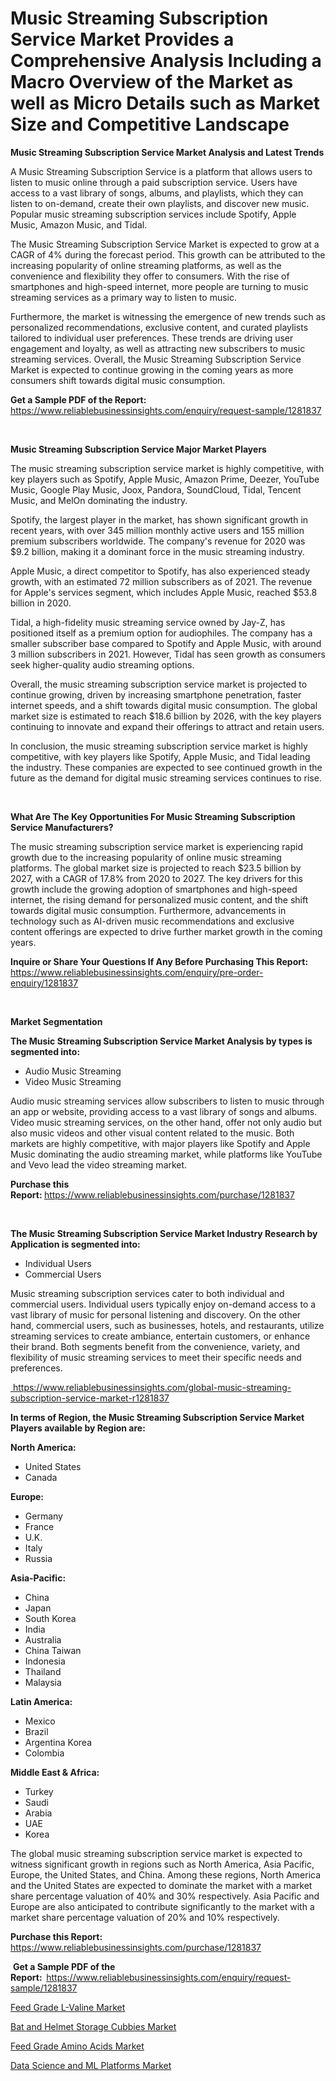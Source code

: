<p><h1>Music Streaming Subscription Service Market Provides a Comprehensive Analysis Including a Macro Overview of the Market as well as Micro Details such as Market Size and Competitive Landscape</h1></p><p><strong>Music Streaming Subscription Service Market Analysis and Latest Trends</strong></p>
<p><p>A Music Streaming Subscription Service is a platform that allows users to listen to music online through a paid subscription service. Users have access to a vast library of songs, albums, and playlists, which they can listen to on-demand, create their own playlists, and discover new music. Popular music streaming subscription services include Spotify, Apple Music, Amazon Music, and Tidal.</p><p>The Music Streaming Subscription Service Market is expected to grow at a CAGR of 4% during the forecast period. This growth can be attributed to the increasing popularity of online streaming platforms, as well as the convenience and flexibility they offer to consumers. With the rise of smartphones and high-speed internet, more people are turning to music streaming services as a primary way to listen to music.</p><p>Furthermore, the market is witnessing the emergence of new trends such as personalized recommendations, exclusive content, and curated playlists tailored to individual user preferences. These trends are driving user engagement and loyalty, as well as attracting new subscribers to music streaming services. Overall, the Music Streaming Subscription Service Market is expected to continue growing in the coming years as more consumers shift towards digital music consumption.</p></p>
<p><strong>Get a Sample PDF of the Report:&nbsp;</strong> <a href="https://www.reliablebusinessinsights.com/enquiry/request-sample/1281837">https://www.reliablebusinessinsights.com/enquiry/request-sample/1281837</a></p>
<p>&nbsp;</p>
<p><strong>Music Streaming Subscription Service Major Market Players</strong></p>
<p><p>The music streaming subscription service market is highly competitive, with key players such as Spotify, Apple Music, Amazon Prime, Deezer, YouTube Music, Google Play Music, Joox, Pandora, SoundCloud, Tidal, Tencent Music, and MelOn dominating the industry.</p><p>Spotify, the largest player in the market, has shown significant growth in recent years, with over 345 million monthly active users and 155 million premium subscribers worldwide. The company's revenue for 2020 was $9.2 billion, making it a dominant force in the music streaming industry.</p><p>Apple Music, a direct competitor to Spotify, has also experienced steady growth, with an estimated 72 million subscribers as of 2021. The revenue for Apple's services segment, which includes Apple Music, reached $53.8 billion in 2020.</p><p>Tidal, a high-fidelity music streaming service owned by Jay-Z, has positioned itself as a premium option for audiophiles. The company has a smaller subscriber base compared to Spotify and Apple Music, with around 3 million subscribers in 2021. However, Tidal has seen growth as consumers seek higher-quality audio streaming options.</p><p>Overall, the music streaming subscription service market is projected to continue growing, driven by increasing smartphone penetration, faster internet speeds, and a shift towards digital music consumption. The global market size is estimated to reach $18.6 billion by 2026, with the key players continuing to innovate and expand their offerings to attract and retain users.</p><p>In conclusion, the music streaming subscription service market is highly competitive, with key players like Spotify, Apple Music, and Tidal leading the industry. These companies are expected to see continued growth in the future as the demand for digital music streaming services continues to rise.</p></p>
<p>&nbsp;</p>
<p><strong>What Are The Key Opportunities For Music Streaming Subscription Service Manufacturers?</strong></p>
<p><p>The music streaming subscription service market is experiencing rapid growth due to the increasing popularity of online music streaming platforms. The global market size is projected to reach $23.5 billion by 2027, with a CAGR of 17.8% from 2020 to 2027. The key drivers for this growth include the growing adoption of smartphones and high-speed internet, the rising demand for personalized music content, and the shift towards digital music consumption. Furthermore, advancements in technology such as AI-driven music recommendations and exclusive content offerings are expected to drive further market growth in the coming years.</p></p>
<p><strong>Inquire or Share Your Questions If Any Before Purchasing This Report:</strong> <a href="https://www.reliablebusinessinsights.com/enquiry/pre-order-enquiry/1281837">https://www.reliablebusinessinsights.com/enquiry/pre-order-enquiry/1281837</a></p>
<p>&nbsp;</p>
<p><strong>Market Segmentation</strong></p>
<p><strong>The Music Streaming Subscription Service Market Analysis by types is segmented into:</strong></p>
<p><ul><li>Audio Music Streaming</li><li>Video Music Streaming</li></ul></p>
<p><p>Audio music streaming services allow subscribers to listen to music through an app or website, providing access to a vast library of songs and albums. Video music streaming services, on the other hand, offer not only audio but also music videos and other visual content related to the music. Both markets are highly competitive, with major players like Spotify and Apple Music dominating the audio streaming market, while platforms like YouTube and Vevo lead the video streaming market.</p></p>
<p><strong>Purchase this Report:&nbsp;</strong><a href="https://www.reliablebusinessinsights.com/purchase/1281837">https://www.reliablebusinessinsights.com/purchase/1281837</a></p>
<p>&nbsp;</p>
<p><strong>The Music Streaming Subscription Service Market Industry Research by Application is segmented into:</strong></p>
<p><ul><li>Individual Users</li><li>Commercial Users</li></ul></p>
<p><p>Music streaming subscription services cater to both individual and commercial users. Individual users typically enjoy on-demand access to a vast library of music for personal listening and discovery. On the other hand, commercial users, such as businesses, hotels, and restaurants, utilize streaming services to create ambiance, entertain customers, or enhance their brand. Both segments benefit from the convenience, variety, and flexibility of music streaming services to meet their specific needs and preferences.</p></p>
<p><a href="https://www.reliablebusinessinsights.com/global-music-streaming-subscription-service-market-r1281837">&nbsp;https://www.reliablebusinessinsights.com/global-music-streaming-subscription-service-market-r1281837</a></p>
<p><strong>In terms of Region, the Music Streaming Subscription Service Market Players available by Region are:</strong></p>
<p>
    <p> <strong> North America: </strong>
        <ul>
            <li>United States</li>
            <li>Canada</li>
        </ul>
        </p> 
    <p> <strong> Europe: </strong>
        <ul>
            <li>Germany</li>
            <li>France</li>
            <li>U.K.</li>
            <li>Italy</li>
            <li>Russia</li>
        </ul>
        </p> 
    <p> <strong> Asia-Pacific: </strong>
        <ul>
            <li>China</li>
            <li>Japan</li>
            <li>South Korea</li>
            <li>India</li>
            <li>Australia</li>
            <li>China Taiwan</li>
            <li>Indonesia</li>
            <li>Thailand</li>
            <li>Malaysia</li>
        </ul>
        </p> 
    <p> <strong> Latin America: </strong>
        <ul>
            <li>Mexico</li>
            <li>Brazil</li>
            <li>Argentina Korea</li>
            <li>Colombia</li>
        </ul>
        </p> 
    <p> <strong> Middle East & Africa: </strong>
        <ul>
            <li>Turkey</li>
            <li>Saudi</li>
            <li>Arabia</li>
            <li>UAE</li>
            <li>Korea</li>
        </ul>
    </p>
    </p>
<p><p>The global music streaming subscription service market is expected to witness significant growth in regions such as North America, Asia Pacific, Europe, the United States, and China. Among these regions, North America and the United States are expected to dominate the market with a market share percentage valuation of 40% and 30% respectively. Asia Pacific and Europe are also anticipated to contribute significantly to the market with a market share percentage valuation of 20% and 10% respectively.</p></p>
<p><strong>Purchase this Report: </strong><a href="https://www.reliablebusinessinsights.com/purchase/1281837">https://www.reliablebusinessinsights.com/purchase/1281837</a></p>
<p>&nbsp;<strong>Get a Sample PDF of the Report:&nbsp;&nbsp;</strong><a href="https://www.reliablebusinessinsights.com/enquiry/request-sample/1281837">https://www.reliablebusinessinsights.com/enquiry/request-sample/1281837</a></p>
<p><strong></strong></p>
<p><p><a href="https://github.com/lukmanduiky01/Market-Research-Report-List-1/blob/main/feed-grade-l-valine-market.md">Feed Grade L-Valine Market</a></p><p><a href="https://www.linkedin.com/pulse/bat-helmet-storage-cubbies-market-global-regional-analysis-mjy4f">Bat and Helmet Storage Cubbies Market</a></p><p><a href="https://github.com/Gilanghao0/Market-Research-Report-List-1/blob/main/feed-grade-amino-acids-market.md">Feed Grade Amino Acids Market</a></p><p><a href="https://www.linkedin.com/pulse/data-science-ml-platforms-market-share-new-trends-analysis-its-g9lyc">Data Science and ML Platforms Market</a></p></p>